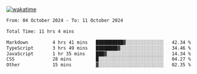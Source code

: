 [![wakatime](https://wakatime.com/badge/user/702d7a0d-6421-40c6-be4d-9b18f6ca91d5.svg)](https://wakatime.com/@702d7a0d-6421-40c6-be4d-9b18f6ca91d5)

<!--START_SECTION:waka-->

```txt
From: 04 October 2024 - To: 11 October 2024

Total Time: 11 hrs 4 mins

Markdown         4 hrs 41 mins   ██████████▓░░░░░░░░░░░░░░   42.34 %
TypeScript       3 hrs 49 mins   ████████▓░░░░░░░░░░░░░░░░   34.46 %
JavaScript       1 hr 35 mins    ███▓░░░░░░░░░░░░░░░░░░░░░   14.34 %
CSS              28 mins         █░░░░░░░░░░░░░░░░░░░░░░░░   04.27 %
Other            15 mins         ▓░░░░░░░░░░░░░░░░░░░░░░░░   02.35 %
```

<!--END_SECTION:waka-->